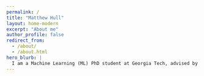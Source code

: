 ```yaml
---
permalink: /
title: "Matthew Hull"
layout: home-modern
excerpt: "About me"
author_profile: false
redirect_from:
  - /about/
  - /about.html
hero_blurb: |
  I am a Machine Learning (ML) PhD student at Georgia Tech, advised by <a href="https://poloclub.github.io/polochau">Polo Chau</a>. My current research is in adversarial machine learning and simulation using differentiable rendering. I have been a pilot for 20+ years and am currently a Captain on the Boeing 767 for FedEx, based in the Bay Area.
---
```


<!-- Content is generated by the home-modern layout and section includes. -->

